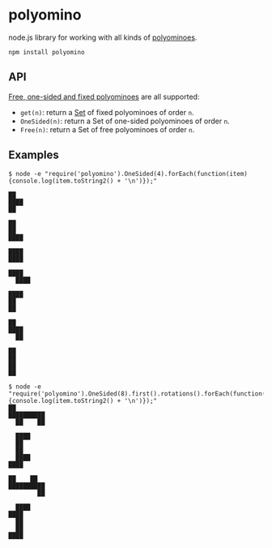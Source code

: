 # polyomino

node.js library for working with all kinds of [polyominoes](https://en.wikipedia.org/wiki/Polyomino).

```
npm install polyomino
```

## API

[Free, one-sided and fixed polyominoes](https://en.wikipedia.org/wiki/Polyomino#Free.2C_one-sided.2C_and_fixed_polyominoes) are all supported:

- `get(n)`: return a [Set](https://facebook.github.io/immutable-js/docs/#/Set) of fixed polyominoes of order `n`.
- `OneSided(n)`: return a Set of one-sided polyominoes of order `n`.
- `Free(n)`: return a Set of free polyominoes of order `n`.


## Examples

```
$ node -e "require('polyomino').OneSided(4).forEach(function(item){console.log(item.toString2() + '\n')});"

██  
████
██  

██  
██  
████

████
████

████  
  ████

████
██  
██  

██  
████
  ██

██
██
██
██
```

```
$ node -e "require('polyomino').OneSided(8).first().rotations().forEach(function(item){console.log(item.toString2() + '\n')});"
██        
██████████
  ██    ██

  ████
  ██  
  ██  
  ████
████  

██    ██  
██████████
        ██

  ████
████  
  ██  
  ██  
████  

```
